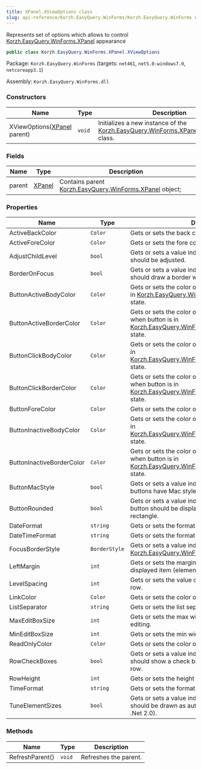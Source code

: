 ```yaml
---
title: XPanel.XViewOptions class
slug: api-reference/Korzh.EasyQuery.WinForms/Korzh.EasyQuery.WinForms namespace/xpanel-xviewoptions-class
---
```



Represents set of options which allows to control [Korzh.EasyQuery.WinForms.XPanel](/api-reference/korzh-easyquery-winforms/korzh-easyquery-winforms-namespace/xpanel-class) appearance
```csharp
public class Korzh.EasyQuery.WinForms.XPanel.XViewOptions

```
Package: `Korzh.EasyQuery.WinForms` (targets: `net461`, `net5.0-windows7.0`, `netcoreapp3.1`)

Assembly: `Korzh.EasyQuery.WinForms.dll`

### Constructors

| Name | Type | Description | 
| --- | --- | --- | 
| XViewOptions([XPanel](/api-reference/korzh-easyquery-winforms/korzh-easyquery-winforms-namespace/xpanel-class) parent) | `void` | Initializes a new instance of the [Korzh.EasyQuery.WinForms.XPanel.XViewOptions](/api-reference/korzh-easyquery-winforms/korzh-easyquery-winforms-namespace/xpanel-class) class. | 


### Fields

| Name | Type | Description | 
| --- | --- | --- | 
| parent | [XPanel](/api-reference/korzh-easyquery-winforms/korzh-easyquery-winforms-namespace/xpanel-class) | Contains parent [Korzh.EasyQuery.WinForms.XPanel](/api-reference/korzh-easyquery-winforms/korzh-easyquery-winforms-namespace/xpanel-class) object; | 


### Properties

| Name | Type | Description | 
| --- | --- | --- | 
| ActiveBackColor | `Color` | Gets or sets the back color of the active row. | 
| ActiveForeColor | `Color` | Gets or sets the fore color of the active row. | 
| AdjustChildLevel | `bool` | Gets or sets a value indicating whether child level should be adjusted. | 
| BorderOnFocus | `bool` | Gets or sets a value indicating whether the panel should draw a border when get focus. | 
| ButtonActiveBodyColor | `Color` | Gets or sets the color of the service button when it is in [Korzh.EasyQuery.WinForms.MacButton.MState.stIn](/api-reference/korzh-easyquery-winforms/korzh-easyquery-winforms-namespace/macbutton-class) state. | 
| ButtonActiveBorderColor | `Color` | Gets or sets the color of the service button's border when button is in [Korzh.EasyQuery.WinForms.MacButton.MState.stIn](/api-reference/korzh-easyquery-winforms/korzh-easyquery-winforms-namespace/macbutton-class) state. | 
| ButtonClickBodyColor | `Color` | Gets or sets the color of the service button when it is in [Korzh.EasyQuery.WinForms.MacButton.MState.stClick](/api-reference/korzh-easyquery-winforms/korzh-easyquery-winforms-namespace/macbutton-class) state. | 
| ButtonClickBorderColor | `Color` | Gets or sets the color of the service button's border when button is in [Korzh.EasyQuery.WinForms.MacButton.MState.stClick](/api-reference/korzh-easyquery-winforms/korzh-easyquery-winforms-namespace/macbutton-class) state. | 
| ButtonForeColor | `Color` | Gets or sets the color of the button text. | 
| ButtonInactiveBodyColor | `Color` | Gets or sets the color of the service button when it is in [Korzh.EasyQuery.WinForms.MacButton.MState.stNotIn](/api-reference/korzh-easyquery-winforms/korzh-easyquery-winforms-namespace/macbutton-class) state. | 
| ButtonInactiveBorderColor | `Color` | Gets or sets the color of the service button's border when button is in [Korzh.EasyQuery.WinForms.MacButton.MState.stNotIn](/api-reference/korzh-easyquery-winforms/korzh-easyquery-winforms-namespace/macbutton-class) state. | 
| ButtonMacStyle | `bool` | Gets or sets a value indicating whether the row buttons have Mac style. | 
| ButtonRounded | `bool` | Gets or sets a value indicating whether the service button should be displayed as ellipse in contrast to rectangle. | 
| DateFormat | `string` | Gets or sets the format of date values. | 
| DateTimeFormat | `string` | Gets or sets the format of date/time values. | 
| FocusBorderStyle | `BorderStyle` | Gets or sets a value indicating what style of border [Korzh.EasyQuery.WinForms.XPanel](/api-reference/korzh-easyquery-winforms/korzh-easyquery-winforms-namespace/xpanel-class) should have. | 
| LeftMargin | `int` | Gets or sets the margin from left edge to first displayed item (element, checkbox etc.). | 
| LevelSpacing | `int` | Gets or sets the value of the shift for the next level row. | 
| LinkColor | `Color` | Gets or sets the color of the link. | 
| ListSeparator | `string` | Gets or sets the list separator. | 
| MaxEditBoxSize | `int` | Gets or sets the max width of edit box for value editing. | 
| MinEditBoxSize | `int` | Gets or sets the min width of edit box for value editing. | 
| ReadOnlyColor | `Color` | Gets or sets the color of the read-only elements. | 
| RowCheckBoxes | `bool` | Gets or sets a value indicating whether the control should show a check box at the beginning of each row. | 
| RowHeight | `int` | Gets or sets the height of the row. | 
| TimeFormat | `string` | Gets or sets the format of time values. | 
| TuneElementSizes | `bool` | Gets or sets a value indicating whether row elements should be drawn as autosize controls (for dpi!=96 in .Net 2.0). | 


### Methods

| Name | Type | Description | 
| --- | --- | --- | 
| RefreshParent() | `void` | Refreshes the parent. |
